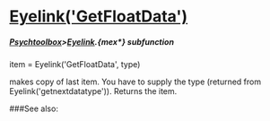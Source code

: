 # [Eyelink('GetFloatData')](Eyelink-GetFloatData) 
##### [Psychtoolbox](Psychtoolbox)>[Eyelink](Eyelink).{mex*} subfunction

item = Eyelink('GetFloatData', type)

 makes copy of last item. You have to supply the type (returned from  
Eyelink('getnextdatatype')). Returns the item.  


###See also:

